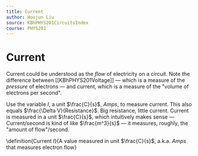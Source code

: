 ```yaml
---
title: Current
author: Houjun Liu
source: KBhPHYS201CircuitsIndex
course: PHYS201
---
```


# Current
Current could be understood as the _flow_ of electricity on a circuit. Note the difference between [[KBhPHYS201Voltage]] — which is a measure of the _pressure_ of electrons — and current, which is a measure of the "volume of electrons per second".

Use the variable $I$, a unit $\frac{C}{s}$, $Amps$, to measure current. This also equals $\frac{\Delta V}{Resistance}$. Big resistance, little current. Current is measured in a unit $\frac{C}{s}$, which intuitively makes sense — Current/second is kind of like $\frac{m^3}{s}$ — it measures, roughly, the "amount of flow"/second.

\definition{Current $I$}{A value measured in unit $\frac{C}{s}$, a.k.a. $Amps$ that measures electron flow}
